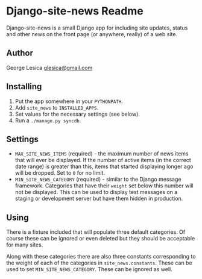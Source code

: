 Django-site-news Readme
=======================
Django-site-news is a small Django app for including site updates, status and
other news on the front page (or anywhere, really) of a web site.

Author
------
George Lesica <glesica@gmail.com>

Installing
----------
  1. Put the app somewhere in your `PYTHONPATH`.
  2. Add `site_news` to `INSTALLED_APPS`.
  3. Set values for the necessary settings (see below).
  4. Run a `./manage.py syncdb`.

Settings
--------
  * `MAX_SITE_NEWS_ITEMS` (required) - the maximum number of news items that 
    will ever be displayed. If the number of active items (in the correct date 
    range) is greater than this, items that started displaying longer ago will 
    be dropped. Set to `0` for no limit.
  * `MIN_SITE_NEWS_CATEGORY` (required) - similar to the Django message 
    framework. Categories that have their `weight` set below this number will 
    not be displayed. This can be used to display test messages on a staging 
    or development server but have them hidden in production.

Using
-----
There is a fixture included that will populate three default categories. Of 
course these can be ignored or even deleted but they should be acceptable for 
many sites.

Along with these categories there are also three constants corresponding to 
the weight of each of the categories in `site_news.constants`. These can be 
used to set `MIN_SITE_NEWS_CATEGORY`. These can be ignored as well.
